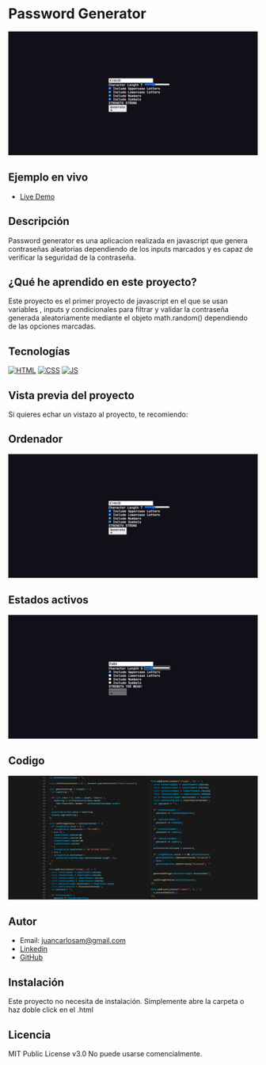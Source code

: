 # Password Generator

![Imagen del proyecto](https://raw.githubusercontent.com/JuanCarlosAlo/password-generator/main/docs/assets/images/readme.png)

## Ejemplo en vivo

- [Live Demo](https://github.com/JuanCarlosAlo/loopstudios)

## Descripción

Password generator es una aplicacion realizada en javascript que genera contraseñas aleatorias dependiendo de los inputs marcados y es capaz de verificar la seguridad de la contraseña.

## ¿Qué he aprendido en este proyecto?

Este proyecto es el primer proyecto de javascript en el que se usan variables , inputs y condicionales para filtrar y validar la contraseña generada aleatoriamente mediante el objeto math.random() dependiendo de las opciones marcadas.

## Tecnologías

<!-- Iconos sacados de: https://github.com/hendrasob/badges/blob/master/README.md y https://github.com/alexandresanlim/Badges4-README.md-Profile -->

[![HTML](https://img.shields.io/badge/HTML5-E34F26?style=for-the-badge&logo=html5&logoColor=white)](https://es.wikipedia.org/wiki/HTML5)
[![CSS](https://img.shields.io/badge/CSS3-1572B6?style=for-the-badge&logo=css3&logoColor=white)](https://es.wikipedia.org/wiki/CSS)
[![JS](https://img.shields.io/badge/JavaScript-F7DF1E?style=for-the-badge&logo=javascript&logoColor=black)](https://es.wikipedia.org/wiki/JavaScript)

## Vista previa del proyecto

Si quieres echar un vistazo al proyecto, te recomiendo:

## Ordenador

![Captura del proyecto](https://raw.githubusercontent.com/JuanCarlosAlo/password-generator/main/docs/assets/images/readme.png)

## Estados activos

![Captura del proyecto](https://raw.githubusercontent.com/JuanCarlosAlo/password-generator/main/docs/assets/images/readme2.png)

## Codigo

![Captura del proyecto](https://raw.githubusercontent.com/JuanCarlosAlo/password-generator/main/docs/assets/images/readme3.png)

## Autor

- Email: juancarlosam@gmail.com
- [Linkedin](https://www.linkedin.com/in/juan-carlos-alonso-966280166/)
- [GitHub](https://github.com/JuanCarlosAlo)

## Instalación

Este proyecto no necesita de instalación. Simplemente abre la carpeta o haz doble click en el .html

## Licencia

MIT Public License v3.0
No puede usarse comencialmente.
